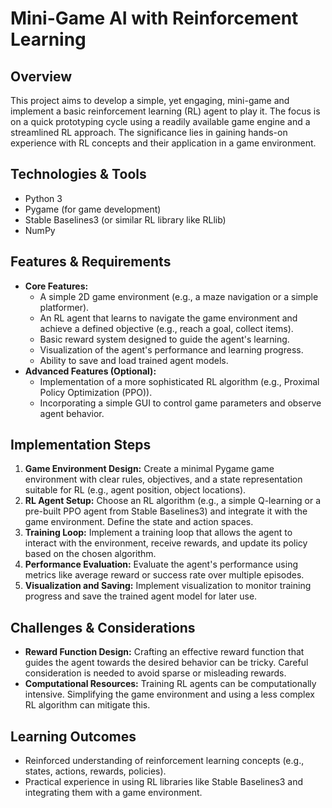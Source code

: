 # Mini-Game AI with Reinforcement Learning

## Overview
This project aims to develop a simple, yet engaging, mini-game and implement a basic reinforcement learning (RL) agent to play it.  The focus is on a quick prototyping cycle using a readily available game engine and a streamlined RL approach. The significance lies in gaining hands-on experience with RL concepts and their application in a game environment.

## Technologies & Tools
- Python 3
- Pygame (for game development)
- Stable Baselines3 (or similar RL library like RLlib)
- NumPy

## Features & Requirements
- **Core Features:**
    - A simple 2D game environment (e.g., a maze navigation or a simple platformer).
    - An RL agent that learns to navigate the game environment and achieve a defined objective (e.g., reach a goal, collect items).
    - Basic reward system designed to guide the agent's learning.
    - Visualization of the agent's performance and learning progress.
    - Ability to save and load trained agent models.
- **Advanced Features (Optional):**
    - Implementation of a more sophisticated RL algorithm (e.g., Proximal Policy Optimization (PPO)).
    - Incorporating a simple GUI to control game parameters and observe agent behavior.

## Implementation Steps
1. **Game Environment Design:** Create a minimal Pygame game environment with clear rules, objectives, and a state representation suitable for RL (e.g., agent position, object locations).
2. **RL Agent Setup:** Choose an RL algorithm (e.g., a simple Q-learning or a pre-built PPO agent from Stable Baselines3) and integrate it with the game environment. Define the state and action spaces.
3. **Training Loop:** Implement a training loop that allows the agent to interact with the environment, receive rewards, and update its policy based on the chosen algorithm.
4. **Performance Evaluation:**  Evaluate the agent's performance using metrics like average reward or success rate over multiple episodes.
5. **Visualization and Saving:** Implement visualization to monitor training progress and save the trained agent model for later use.

## Challenges & Considerations
- **Reward Function Design:** Crafting an effective reward function that guides the agent towards the desired behavior can be tricky.  Careful consideration is needed to avoid sparse or misleading rewards.
- **Computational Resources:** Training RL agents can be computationally intensive.  Simplifying the game environment and using a less complex RL algorithm can mitigate this.

## Learning Outcomes
- Reinforced understanding of reinforcement learning concepts (e.g., states, actions, rewards, policies).
- Practical experience in using RL libraries like Stable Baselines3 and integrating them with a game environment.

